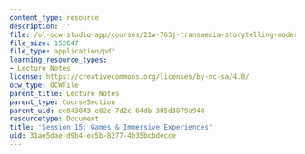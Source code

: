 ```yaml
---
content_type: resource
description: ''
file: /ol-ocw-studio-app/courses/21w-763j-transmedia-storytelling-modern-science-fiction-spring-2014/31ae5daed9b4ec5b82774b35bcbdecce_MIT21W_763JS14_Session_15.pdf
file_size: 152647
file_type: application/pdf
learning_resource_types:
- Lecture Notes
license: https://creativecommons.org/licenses/by-nc-sa/4.0/
ocw_type: OCWFile
parent_title: Lecture Notes
parent_type: CourseSection
parent_uid: ee843043-e02c-7d2c-64db-305d3079a948
resourcetype: Document
title: 'Session 15: Games & Immersive Experiences'
uid: 31ae5dae-d9b4-ec5b-8277-4b35bcbdecce
---
```

